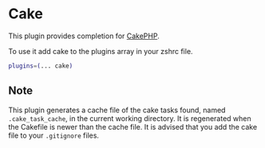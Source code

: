 # Cake

This plugin provides completion for [CakePHP](https://cakephp.org/).

To use it add cake to the plugins array in your zshrc file.

```sh
plugins=(... cake)
```

## Note

This plugin generates a cache file of the cake tasks found, named
`.cake_task_cache`, in the current working directory. It is regenerated when the
Cakefile is newer than the cache file. It is advised that you add the cake file
to your `.gitignore` files.
